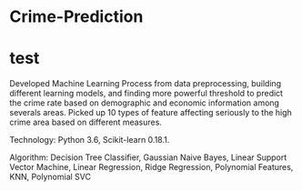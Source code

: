 # Crime-Prediction
<h1>test</h1>
Developed Machine Learning Process from data preprocessing, building different learning models, and finding more powerful threshold to predict the crime rate based on demographic and economic information among severals areas.
Picked up  10 types of feature affecting seriously to the high crime area based on different measures.

Technology: Python 3.6, Scikit-learn 0.18.1. 

Algorithm: Decision Tree Classifier, Gaussian Naive Bayes, Linear Support Vector Machine, Linear Regression, Ridge Regression, Polynomial Features, KNN, Polynomial SVC
